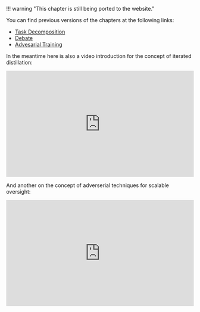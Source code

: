 !!! warning "This chapter is still being ported to the website."

You can find previous versions of the chapters at the following links:

 * [Task Decomposition](https://www.lesswrong.com/s/3ni2P2GZzBvNebWYZ/p/FFz6H35Gy6BArHxkc)
 * [Debate](https://www.lesswrong.com/s/3ni2P2GZzBvNebWYZ/p/WP4fciGn3rNtmq3tY)
 * [Advesarial Training](https://www.lesswrong.com/s/3ni2P2GZzBvNebWYZ/p/nz5NNAtfKJLmbtksL)

In the meantime here is also a video introduction for the concept of iterated distillation:
<iframe
    style=" width: 100%; aspect-ratio: 16 / 9;"
    frameborder="0"
    allowfullscreen
    src="https://www.youtube.com/embed/v9M2Ho9I9Qo">
</iframe>

And another on the concept of adverserial techniques for scalable oversight:

<iframe
    style=" width: 100%; aspect-ratio: 16 / 9;"
    frameborder="0"
    allowfullscreen
    src="https://www.youtube.com/embed/wIX00bZ173k">
</iframe>

